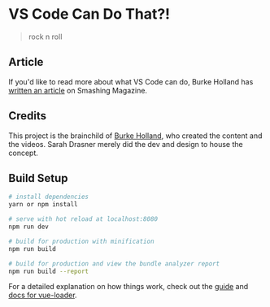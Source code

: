 # VS Code Can Do That?!

> rock n roll

## Article

If you'd like to read more about what VS Code can do, Burke Holland has [written an article](http://localhost:8080) on Smashing Magazine.

## Credits

This project is the brainchild of [Burke Holland](https://github.com/burkeholland), who created the content and the videos. Sarah Drasner merely did the dev and design to house the concept.

## Build Setup

```bash
# install dependencies
yarn or npm install

# serve with hot reload at localhost:8080
npm run dev

# build for production with minification
npm run build

# build for production and view the bundle analyzer report
npm run build --report
```

For a detailed explanation on how things work, check out the [guide](http://vuejs-templates.github.io/webpack/) and [docs for vue-loader](http://vuejs.github.io/vue-loader).
